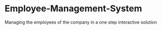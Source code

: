 # Employee-Management-System
Managing the employees of the company in a one step interactive solution
